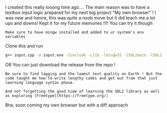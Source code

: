 I created this really looong time ago....
The main reason was to have a textbox input logic prepared for my next big project "My own browser" !
I was new and hence, this was quite a noob move but it did teach me a lot ups and downs!
Kept it for my future memories  !!!! You can try it though


`Make sure to have mingw installed and added to ur system's env variables`

Clone this and run
```bash
g++ input.cpp -o input.exe -Iinclude -Llib -lmingw32 -lSDL2main -lSDL2 -lSDL2_ttf
```
OR
You can just download the release from the repo !

`Be sure to find lagging and the lowest text quality on Earth ! But the code taught me how to write lengthy codes and get out from that just learning language syntax phase.`

`And not forgetting the good time of learning the SDL2 library as well as exploring [Freetype](https://freetype.org/)`

Btw, soon coming my own browser but with a diff approach

